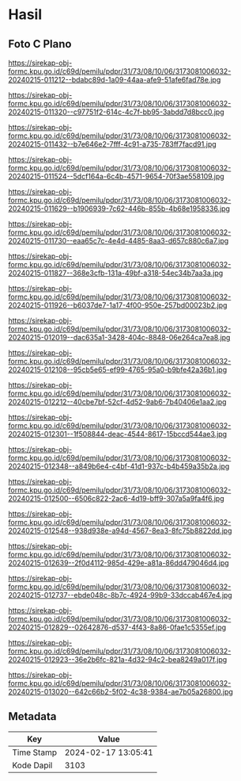 # Hasil

## Foto C Plano

https://sirekap-obj-formc.kpu.go.id/c69d/pemilu/pdpr/31/73/08/10/06/3173081006032-20240215-011212--bdabc89d-1a09-44aa-afe9-51afe6fad78e.jpg

https://sirekap-obj-formc.kpu.go.id/c69d/pemilu/pdpr/31/73/08/10/06/3173081006032-20240215-011320--c97751f2-614c-4c7f-bb95-3abdd7d8bcc0.jpg

https://sirekap-obj-formc.kpu.go.id/c69d/pemilu/pdpr/31/73/08/10/06/3173081006032-20240215-011432--b7e646e2-7fff-4c91-a735-783ff7facd91.jpg

https://sirekap-obj-formc.kpu.go.id/c69d/pemilu/pdpr/31/73/08/10/06/3173081006032-20240215-011524--5dcf164a-6c4b-4571-9654-70f3ae558109.jpg

https://sirekap-obj-formc.kpu.go.id/c69d/pemilu/pdpr/31/73/08/10/06/3173081006032-20240215-011629--b1906939-7c62-446b-855b-4b68e1958336.jpg

https://sirekap-obj-formc.kpu.go.id/c69d/pemilu/pdpr/31/73/08/10/06/3173081006032-20240215-011730--eaa65c7c-4e4d-4485-8aa3-d657c880c6a7.jpg

https://sirekap-obj-formc.kpu.go.id/c69d/pemilu/pdpr/31/73/08/10/06/3173081006032-20240215-011827--368e3cfb-131a-49bf-a318-54ec34b7aa3a.jpg

https://sirekap-obj-formc.kpu.go.id/c69d/pemilu/pdpr/31/73/08/10/06/3173081006032-20240215-011926--b6037de7-1a17-4f00-950e-257bd00023b2.jpg

https://sirekap-obj-formc.kpu.go.id/c69d/pemilu/pdpr/31/73/08/10/06/3173081006032-20240215-012019--dac635a1-3428-404c-8848-06e264ca7ea8.jpg

https://sirekap-obj-formc.kpu.go.id/c69d/pemilu/pdpr/31/73/08/10/06/3173081006032-20240215-012108--95cb5e65-ef99-4765-95a0-b9bfe42a36b1.jpg

https://sirekap-obj-formc.kpu.go.id/c69d/pemilu/pdpr/31/73/08/10/06/3173081006032-20240215-012212--40cbe7bf-52cf-4d52-9ab6-7b40406e1aa2.jpg

https://sirekap-obj-formc.kpu.go.id/c69d/pemilu/pdpr/31/73/08/10/06/3173081006032-20240215-012301--1f508844-deac-4544-8617-15bccd544ae3.jpg

https://sirekap-obj-formc.kpu.go.id/c69d/pemilu/pdpr/31/73/08/10/06/3173081006032-20240215-012348--a849b6e4-c4bf-41d1-937c-b4b459a35b2a.jpg

https://sirekap-obj-formc.kpu.go.id/c69d/pemilu/pdpr/31/73/08/10/06/3173081006032-20240215-012500--6506c822-2ac6-4d19-bff9-307a5a9fa4f6.jpg

https://sirekap-obj-formc.kpu.go.id/c69d/pemilu/pdpr/31/73/08/10/06/3173081006032-20240215-012548--938d938e-a94d-4567-8ea3-8fc75b8822dd.jpg

https://sirekap-obj-formc.kpu.go.id/c69d/pemilu/pdpr/31/73/08/10/06/3173081006032-20240215-012639--2f0d4112-985d-429e-a81a-86dd479046d4.jpg

https://sirekap-obj-formc.kpu.go.id/c69d/pemilu/pdpr/31/73/08/10/06/3173081006032-20240215-012737--ebde048c-8b7c-4924-99b9-33dccab467e4.jpg

https://sirekap-obj-formc.kpu.go.id/c69d/pemilu/pdpr/31/73/08/10/06/3173081006032-20240215-012829--02642876-d537-4f43-8a86-0fae1c5355ef.jpg

https://sirekap-obj-formc.kpu.go.id/c69d/pemilu/pdpr/31/73/08/10/06/3173081006032-20240215-012923--36e2b6fc-821a-4d32-94c2-bea8249a017f.jpg

https://sirekap-obj-formc.kpu.go.id/c69d/pemilu/pdpr/31/73/08/10/06/3173081006032-20240215-013020--642c66b2-5f02-4c38-9384-ae7b05a26800.jpg


## Metadata

| Key        | Value               |
| ---------- | ------------------- |
| Time Stamp | 2024-02-17 13:05:41 |
| Kode Dapil | 3103                |



